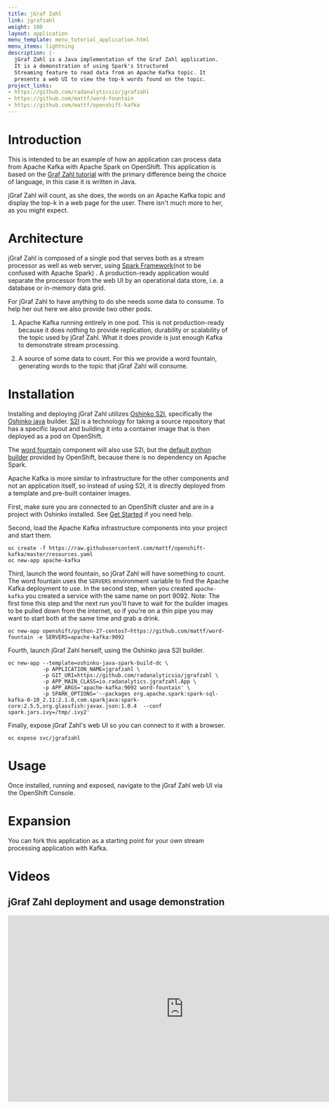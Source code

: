 ```yaml
---
title: jGraf Zahl
link: jgrafzahl
weight: 100
layout: application
menu_template: menu_tutorial_application.html
menu_items: lightning
description: |-
  jGraf Zahl is a Java implementation of the Graf Zahl application.
  It is a demonstration of using Spark's Structured
  Streaming feature to read data from an Apache Kafka topic. It
  presents a web UI to view the top-k words found on the topic.
project_links:
- https://github.com/radanalyticsio/jgrafzahl
- https://github.com/mattf/word-fountain
- https://github.com/mattf/openshift-kafka
---
```


<h1 id="introduction">Introduction</h1>

This is intended to be an example of how an application can process
data from Apache Kafka with Apache Spark on OpenShift. This application is
based on the [Graf Zahl tutorial](/applications/grafzahl) with the primary
difference being the choice of language, in this case it is written in Java.

jGraf Zahl will count, as she does, the words on an Apache Kafka topic
and display the top-k in a web page for the user. There isn't much
more to her, as you might expect.

<h1 id="architecture">Architecture</h1>

jGraf Zahl is composed of a single pod that serves both as a stream
processor as well as web server, using
[Spark Framework](http://sparkjava.com/)(not to be confused with Apache Spark)
. A production-ready application would separate the processor from the web UI
by an operational data store, i.e. a database or in-memory data grid.

For jGraf Zahl to have anything to do she needs some data to
consume. To help her out here we also provide two other pods.

1. Apache Kafka running entirely in one pod. This is not
   production-ready because it does nothing to provide replication,
   durability or scalability of the topic used by jGraf Zahl. What it
   does provide is just enough Kafka to demonstrate stream processing.

2. A source of some data to count. For this we provide a word
   fountain, generating words to the topic that jGraf Zahl will
   consume.

<h1 id="installation">Installation</h1>

Installing and deploying jGraf Zahl utilizes [Oshinko
S2I](https://github.com/radanalyticsio/oshinko-s2i), specifically the
[Oshinko java](https://hub.docker.com/r/radanalyticsio/radanalytics-java-spark/)
builder. [S2I](https://docs.openshift.com/enterprise/latest/architecture/core_concepts/builds_and_image_streams.html#source-build)
is a technology for taking a source repository that has a specific
layout and building it into a container image that is then deployed
as a pod on OpenShift.

The [word fountain](https://github.com/mattf/word-fountain) component
will also use S2I, but the [default python
builder](https://docs.openshift.com/enterprise/latest/using_images/s2i_images/python.html)
provided by OpenShift, because there is no dependency on Apache Spark.

Apache Kafka is more similar to infrastructure for the other
components and not an application itself, so instead of using S2I, it
is directly deployed from a template and pre-built container images.

First, make sure you are connected to an OpenShift cluster and are in
a project with Oshinko installed. See [Get Started](/get-started) if
you need help.

Second, load the Apache Kafka infrastructure components into your
project and start them.

```
oc create -f https://raw.githubusercontent.com/mattf/openshift-kafka/master/resources.yaml
oc new-app apache-kafka
```

Third, launch the word fountain, so jGraf Zahl will have something to
count. The word fountain uses the `SERVERS` environment variable to
find the Apache Kafka deployment to use. In the second step, when you
created `apache-kafka` you created a service with the same name on
port 9092. Note: The first time this step and the next run you'll have
to wait for the builder images to be pulled down from the internet, so
if you're on a thin pipe you may want to start both at the same time
and grab a drink.

```
oc new-app openshift/python-27-centos7~https://github.com/mattf/word-fountain -e SERVERS=apache-kafka:9092
```

Fourth, launch jGraf Zahl herself, using the Oshinko java S2I
builder.

```
oc new-app --template=oshinko-java-spark-build-dc \
           -p APPLICATION_NAME=jgrafzahl \
           -p GIT_URI=https://github.com/radanalyticsio/jgrafzahl \
           -p APP_MAIN_CLASS=io.radanalytics.jgrafzahl.App \
           -p APP_ARGS='apache-kafka:9092 word-fountain' \
           -p SPARK_OPTIONS='--packages org.apache.spark:spark-sql-kafka-0-10_2.11:2.1.0,com.sparkjava:spark-core:2.5.5,org.glassfish:javax.json:1.0.4  --conf spark.jars.ivy=/tmp/.ivy2'
```

Finally, expose jGraf Zahl's web UI so you can connect to it with a
browser.

```
oc expose svc/jgrafzahl
```

<h1 id="usage">Usage</h1>

Once installed, running and exposed, navigate to the jGraf Zahl web UI via the OpenShift Console.

<h1 id="expansion">Expansion</h1>

You can fork this application as a starting point for your own stream
processing application with Kafka.

<h1 id="videos">Videos</h1>

<div class="text-center">

<h2>jGraf Zahl deployment and usage demonstration</h2>

<iframe src="https://player.vimeo.com/video/215100068?title=0&byline=0&portrait=0" width="800" height="425" frameborder="0" webkitallowfullscreen mozallowfullscreen allowfullscreen></iframe>

</div>
